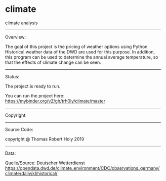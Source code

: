 # climate
climate analysis

-------------------------------------------------------------------------------------------------------------------------------------------------------
Overview:

The goal of this project is the pricing of weather options using Python. Historical weather data of the DWD are used for this purpose. In addition, this program can be used to determine the annual average temperature, so that the effects of climate change can be seen.

-------------------------------------------------------------------------------------------------------------------------------------------------------
Status:

The project is ready to run.

You can run the project here: https://mybinder.org/v2/gh/trh0ly/climate/master

-------------------------------------------------------------------------------------------------------------------------------------------------------
Copyright:

-----------------------
Source Code:

copyright @ Thomas Robert Holy 2019

-----------------------
Data:

Quelle/Source: Deutscher Wetterdienst
https://opendata.dwd.de/climate_environment/CDC/observations_germany/climate/daily/kl/historical/
